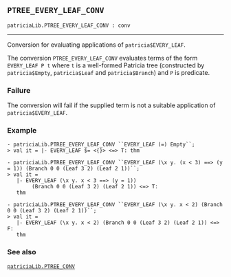 ## `PTREE_EVERY_LEAF_CONV`

``` hol4
patriciaLib.PTREE_EVERY_LEAF_CONV : conv
```

------------------------------------------------------------------------

Conversion for evaluating applications of `patricia$EVERY_LEAF`.

The conversion `PTREE_EVERY_LEAF_CONV` evaluates terms of the form
`EVERY_LEAF P t` where `t` is a well-formed Patricia tree (constructed
by `patricia$Empty`, `patricia$Leaf` and `patricia$Branch`) and `P` is
predicate.

### Failure

The conversion will fail if the supplied term is not a suitable
application of `patricia$EVERY_LEAF`.

### Example

``` hol4
- patriciaLib.PTREE_EVERY_LEAF_CONV ``EVERY_LEAF (=) Empty``;
> val it = |- EVERY_LEAF $= <{}> <=> T: thm

- patriciaLib.PTREE_EVERY_LEAF_CONV ``EVERY_LEAF (\x y. (x < 3) ==> (y = 1)) (Branch 0 0 (Leaf 3 2) (Leaf 2 1))``;
> val it =
   |- EVERY_LEAF (\x y. x < 3 ==> (y = 1))
        (Branch 0 0 (Leaf 3 2) (Leaf 2 1)) <=> T:
   thm

- patriciaLib.PTREE_EVERY_LEAF_CONV ``EVERY_LEAF (\x y. x < 2) (Branch 0 0 (Leaf 3 2) (Leaf 2 1))``;
> val it =
   |- EVERY_LEAF (\x y. x < 2) (Branch 0 0 (Leaf 3 2) (Leaf 2 1)) <=> F:
   thm
```

### See also

[`patriciaLib.PTREE_CONV`](#patriciaLib.PTREE_CONV)
